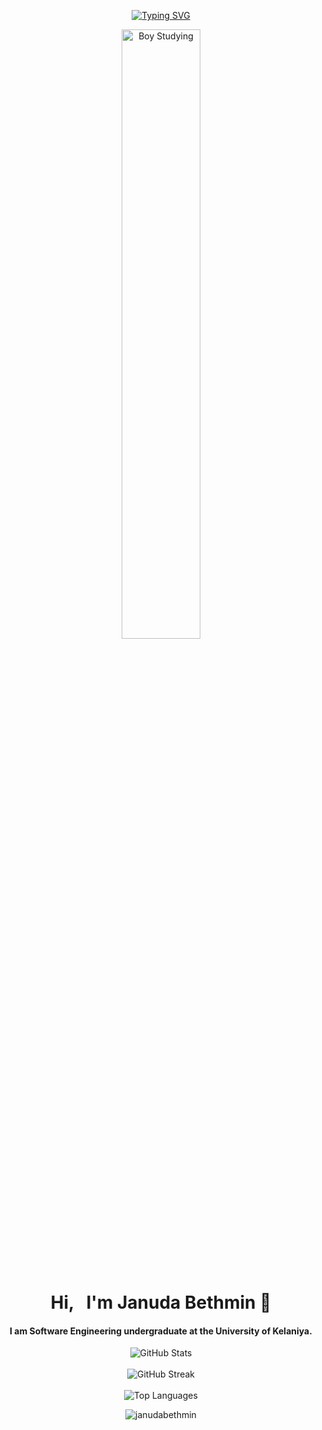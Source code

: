 <p align="center">
<a href="https://github.com/itzzjb?tab=repositories"><img src="https://readme-typing-svg.demolab.com?font=Fira+Code&pause=1000&color=F7F7F7&center=true&vCenter=true&width=500&height=30&lines=%F0%9F%8C%B1+Developer+in+the+IT+world+%F0%9F%8C%B1;%F0%9F%8C%B1+Always+learning+new+things+%F0%9F%8C%B1" alt="Typing SVG" /></a>
</p>

<p align="center">
 <img src="https://github.com/JanudaBethmin/JanudaBethmin/assets/95894819/273b648b-fb76-44fb-adad-3777cf3956f5" alt="Boy Studying" height="50%">
</p><br>

<h1 align="center">Hi, &nbsp I'm Januda Bethmin  👋</h1>

<h4 align="center">
I am Software Engineering undergraduate at the University of Kelaniya. 
</h4>

<p align="center">
 <img src="https://github-readme-stats.vercel.app/api?username=itzzjb&theme=react&hide_border=true&include_all_commits=false&count_private=false" alt="GitHub Stats" align="center" />
 <br /><br />
 <img src="https://github-readme-streak-stats.herokuapp.com/?user=itzzjb&hide_border=true&theme=react" alt="GitHub Streak" align="center" />
 <br /><br />
 <img src="https://github-readme-stats.vercel.app/api/top-langs/?username=itzzjb&theme=react&hide_border=true&layout=compact" alt="Top Languages" align="center" />
</p>

<p align="center"> <img src="https://komarev.com/ghpvc/?username=itzzjb&label=Profile%20views&color=0e75b6&style=flat" alt="janudabethmin" /> </p>
